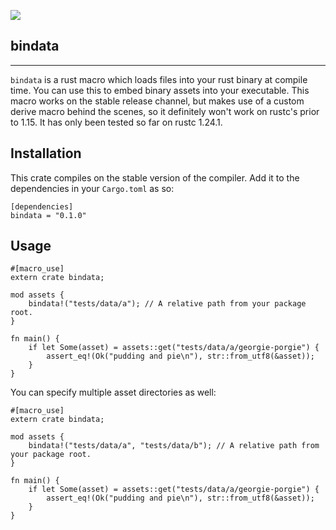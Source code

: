 [![](https://meritbadge.herokuapp.com/bindata)](https://crates.io/crates/bindata)

## bindata

------------------------------------------------------------------------------

`bindata` is a rust macro which loads files into your rust binary at compile
time. You can use this to embed binary assets into your executable. This macro
works on the stable release channel, but makes use of a custom derive macro
behind the scenes, so it definitely won't work on rustc's prior to 1.15. It has
only been tested so far on rustc 1.24.1.


## Installation

This crate compiles on the stable version of the compiler. Add it to the
dependencies in your `Cargo.toml` as so:

```
[dependencies]
bindata = "0.1.0"
```

## Usage

```
#[macro_use]
extern crate bindata;

mod assets {
    bindata!("tests/data/a"); // A relative path from your package root.
}

fn main() {
    if let Some(asset) = assets::get("tests/data/a/georgie-porgie") {
        assert_eq!(Ok("pudding and pie\n"), str::from_utf8(&asset));
    }
}
```

You can specify multiple asset directories as well:

```
#[macro_use]
extern crate bindata;

mod assets {
    bindata!("tests/data/a", "tests/data/b"); // A relative path from your package root.
}

fn main() {
    if let Some(asset) = assets::get("tests/data/a/georgie-porgie") {
        assert_eq!(Ok("pudding and pie\n"), str::from_utf8(&asset));
    }
}
```
